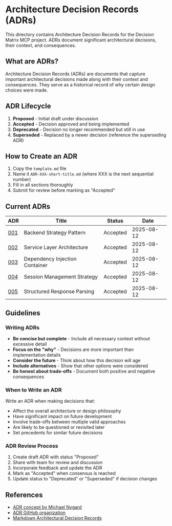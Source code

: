 # Architecture Decision Records (ADRs)

This directory contains Architecture Decision Records for the Decision Matrix MCP project. ADRs document significant architectural decisions, their context, and consequences.

## What are ADRs?

Architecture Decision Records (ADRs) are documents that capture important architectural decisions made along with their context and consequences. They serve as a historical record of why certain design choices were made.

## ADR Lifecycle

1. **Proposed** - Initial draft under discussion
2. **Accepted** - Decision approved and being implemented
3. **Deprecated** - Decision no longer recommended but still in use
4. **Superseded** - Replaced by a newer decision (reference the superseding ADR)

## How to Create an ADR

1. Copy the `template.md` file
2. Name it `ADR-XXX-short-title.md` (where XXX is the next sequential number)
3. Fill in all sections thoroughly
4. Submit for review before marking as "Accepted"

## Current ADRs

| ADR | Title | Status | Date |
|-----|-------|--------|------|
| [001](ADR-001-backend-strategy-pattern.md) | Backend Strategy Pattern | Accepted | 2025-08-12 |
| [002](ADR-002-service-layer-architecture.md) | Service Layer Architecture | Accepted | 2025-08-12 |
| [003](ADR-003-dependency-injection-container.md) | Dependency Injection Container | Accepted | 2025-08-12 |
| [004](ADR-004-session-management-strategy.md) | Session Management Strategy | Accepted | 2025-08-12 |
| [005](ADR-005-structured-response-parsing.md) | Structured Response Parsing | Accepted | 2025-08-12 |

## Guidelines

### Writing ADRs

- **Be concise but complete** - Include all necessary context without excessive detail
- **Focus on the "why"** - Decisions are more important than implementation details
- **Consider the future** - Think about how this decision will age
- **Include alternatives** - Show that other options were considered
- **Be honest about trade-offs** - Document both positive and negative consequences

### When to Write an ADR

Write an ADR when making decisions that:
- Affect the overall architecture or design philosophy
- Have significant impact on future development
- Involve trade-offs between multiple valid approaches
- Are likely to be questioned or revisited later
- Set precedents for similar future decisions

### ADR Review Process

1. Create draft ADR with status "Proposed"
2. Share with team for review and discussion
3. Incorporate feedback and update the ADR
4. Mark as "Accepted" when consensus is reached
5. Update status to "Deprecated" or "Superseded" if decision changes

## References

- [ADR concept by Michael Nygard](https://cognitect.com/blog/2011/11/15/documenting-architecture-decisions)
- [ADR GitHub organization](https://adr.github.io/)
- [Markdown Architectural Decision Records](https://adr.github.io/madr/)